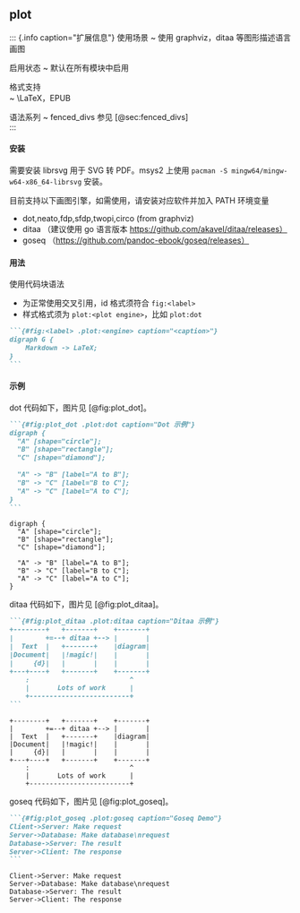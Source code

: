 
## plot

::: {.info caption="扩展信息"}
使用场景
  ~ 使用 graphviz，ditaa 等图形描述语言画图

启用状态
  ~ 默认在所有模块中启用

格式支持  
  ~ \LaTeX，EPUB

语法系列
  ~ fenced_divs 参见 [@sec:fenced_divs]  
:::

#### 安装
需要安装 librsvg 用于 SVG 转 PDF。msys2 上使用 `pacman -S mingw64/mingw-w64-x86_64-librsvg` 安装。

目前支持以下画图引擎，如需使用，请安装对应软件并加入 PATH 环境变量

- dot,neato,fdp,sfdp,twopi,circo (from graphviz)
- ditaa （建议使用 go 语言版本 https://github.com/akavel/ditaa/releases）
- goseq （https://github.com/pandoc-ebook/goseq/releases）

#### 用法

使用代码块语法

- 为正常使用交叉引用，id 格式须符合 `fig:<label>`
- 样式格式须为 `plot:<plot engine>`，比如 `plot:dot`

~~~markdown
```{#fig:<label> .plot:<engine> caption="<caption>"}
digraph G {
	Markdown -> LaTeX;
}
```
~~~

#### 示例

dot 代码如下，图片见 [@fig:plot_dot]。

~~~markdown
```{#fig:plot_dot .plot:dot caption="Dot 示例"}
digraph {
  "A" [shape="circle"];
  "B" [shape="rectangle"];
  "C" [shape="diamond"];
 
  "A" -> "B" [label="A to B"];
  "B" -> "C" [label="B to C"];
  "A" -> "C" [label="A to C"];
}
```
~~~

```{#fig:plot_dot .plot:dot caption="Dot 示例"}
digraph {
  "A" [shape="circle"];
  "B" [shape="rectangle"];
  "C" [shape="diamond"];
 
  "A" -> "B" [label="A to B"];
  "B" -> "C" [label="B to C"];
  "A" -> "C" [label="A to C"];
}
```

ditaa 代码如下，图片见 [@fig:plot_ditaa]。

~~~markdown
```{#fig:plot_ditaa .plot:ditaa caption="Ditaa 示例"}
+--------+   +-------+    +-------+
|        +=--+ ditaa +--> |       |
|  Text  |   +-------+    |diagram|
|Document|   |!magic!|    |       |
|     {d}|   |       |    |       |
+---+----+   +-------+    +-------+
	:                         ^
	|       Lots of work      |
	+-------------------------+
```		
~~~

```{#fig:plot_ditaa .plot:ditaa caption="Ditaa 示例"}
+--------+   +-------+    +-------+
|        +=--+ ditaa +--> |       |
|  Text  |   +-------+    |diagram|
|Document|   |!magic!|    |       |
|     {d}|   |       |    |       |
+---+----+   +-------+    +-------+
	:                         ^
	|       Lots of work      |
	+-------------------------+
```	

goseq 代码如下，图片见 [@fig:plot_goseq]。

~~~markdown
```{#fig:plot_goseq .plot:goseq caption="Goseq Demo"}
Client->Server: Make request
Server->Database: Make database\nrequest
Database->Server: The result
Server->Client: The response
```
~~~

```{#fig:plot_goseq .plot:goseq caption="Goseq Demo"}
Client->Server: Make request
Server->Database: Make database\nrequest
Database->Server: The result
Server->Client: The response
```